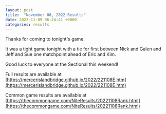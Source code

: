 ```yaml
---
layout: post
title:  "November 08, 2022 Results"
date: 2022-11-09 06:24:41 +0000
categories: results
---
```

Thanks for coming to tonight's game.

It was a tight game tonight with a tie for first between Nick and Galen and Jeff and Sue one matchpoint ahead of Eric and Kim.

Good luck to everyone at the Sectional this weekend!

Full results are available at [https://mercerislandbridge.github.io/2022/221108E.htm](https://mercerislandbridge.github.io/2022/221108E.htm)

Common game results are available at [https://thecommongame.com/NiteResults/20221108Rank.html](https://thecommongame.com/NiteResults/20221108Rank.html)
